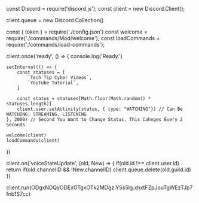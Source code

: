 const Discord = require('discord.js');
const client = new Discord.Client();

client.queue = new Discord.Collection()

const { token } = require('./config.json')
const welcome = require('./commands/Mod/welcome');
const loadCommands = require('./commands/load-commands');

client.once('ready', () => {
    console.log('Ready.')
    
    setInterval(() => {
        const statuses = [
            `Tech Tip Cyber Videos`,
            `YouTube Tutorial`,
        ]

        const status = statuses[Math.floor(Math.random() * statuses.length)]
        client.user.setActivity(status, { type: "WATCHING"}) // Can Be WATCHING, STREAMING, LISTENING
    }, 2000) // Second You Want to Change Status, This Cahnges Every 2 Seconds

    welcome(client)
    loadCommands(client)
})

client.on('voiceStateUpdate', (old, New) => {
    if(old.id !== client.user.id) return
    if(old.channelID && !New.channelID) client.queue.delete(old.guild.id)
})

client.run(ODgxNDQyODExOTgxOTk2MDgz.YSs5lg.xhxtFZpJouTgWEzTJp7fnb1S7cc)
